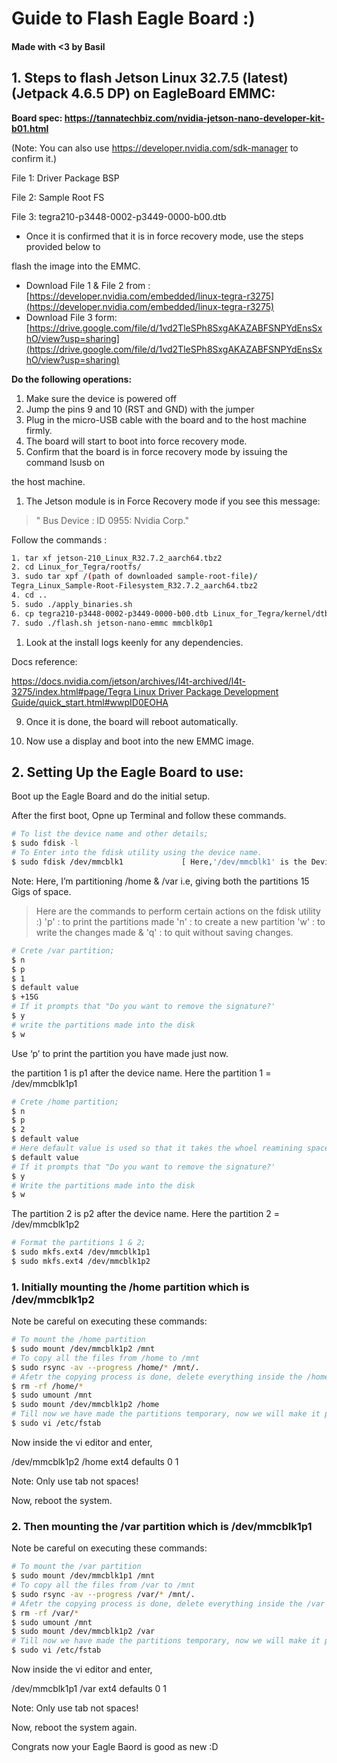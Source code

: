 # Guide to Flash Eagle Board :)
#### Made with <3 by Basil

## 1. Steps to flash Jetson Linux 32.7.5 (latest) (Jetpack 4.6.5 DP) on EagleBoard EMMC:

**Board spec: https://tannatechbiz.com/nvidia-jetson-nano-developer-kit-b01.html**

(Note: You can also use https://developer.nvidia.com/sdk-manager to confirm it.)

File 1: Driver Package BSP

File 2: Sample Root FS

File 3: tegra210-p3448-0002-p3449-0000-b00.dtb

- Once it is confirmed that it is in force recovery mode, use the steps provided below to

flash the image into the EMMC.

- Download File 1 & File 2 from : [https://developer.nvidia.com/embedded/linux-tegra-r3275](https://developer.nvidia.com/embedded/linux-tegra-r3275)
- Download File 3 form: [https://drive.google.com/file/d/1vd2TleSPh8SxgAKAZABFSNPYdEnsSxhO/view?usp=sharing](https://drive.google.com/file/d/1vd2TleSPh8SxgAKAZABFSNPYdEnsSxhO/view?usp=sharing)

**Do the following operations:**

1. Make sure the device is powered off
2. Jump the pins 9 and 10 (RST and GND) with the jumper
3. Plug in the micro-USB cable with the board and to the host machine firmly.
4. The board will start to boot into force recovery mode.
5. Confirm that the board is in force recovery mode by issuing the command lsusb on

the host machine.

1. The Jetson module is in Force Recovery mode if you see this message:

> " Bus <bbb> Device <ddd>: ID 0955: <nnnn> Nvidia Corp."
> 

Follow the commands :

```bash
1. tar xf jetson-210_Linux_R32.7.2_aarch64.tbz2
2. cd Linux_for_Tegra/rootfs/
3. sudo tar xpf /(path of downloaded sample-root-file)/
Tegra_Linux_Sample-Root-Filesystem_R32.7.2_aarch64.tbz2
4. cd ..
5. sudo ./apply_binaries.sh
6. cp tegra210-p3448-0002-p3449-0000-b00.dtb Linux_for_Tegra/kernel/dtb/
7. sudo ./flash.sh jetson-nano-emmc mmcblk0p1
```

1. Look at the install logs keenly for any dependencies.

Docs reference: 

[https://docs.nvidia.com/jetson/archives/l4t-archived/l4t-3275/index.html#page/Tegra Linux Driver Package Development Guide/quick_start.html#wwpID0EOHA](https://docs.nvidia.com/jetson/archives/l4t-archived/l4t-3275/index.html#page/Tegra%20Linux%20Driver%20Package%20Development%20Guide/quick_start.html#wwpID0EOHA)

9. Once it is done, the board will reboot automatically.

10. Now use a display and boot into the new EMMC image.

## 2. Setting Up the Eagle Board to use:

Boot up the Eagle Board and do the initial setup.

After the first boot, Opne up Terminal and follow these commands.

```bash
# To list the device name and other details;
$ sudo fdisk -l
# To Enter into the fdisk utility using the device name.
$ sudo fdisk /dev/mmcblk1             [ Here,'/dev/mmcblk1' is the Device name ]
```

Note: Here, I’m partitioning /home & /var i.e, giving both the partitions 15 Gigs of space.

> Here are the commands to perform certain actions on the fdisk utility :)
'p' : to print the partitions made
'n' : to create a new partition
'w' : to write the changes made &
'q' : to quit without saving changes.
> 

```bash
# Crete /var partition;
$ n
$ p
$ 1
$ default value
$ +15G
# If it prompts that "Do you want to remove the signature?' 
$ y
# write the partitions made into the disk
$ w
```

Use ‘p’ to print the partition you have made just now.

the partition 1 is  p1 after the device name. Here the partition 1 = /dev/mmcblk1p1

```bash
# Crete /home partition;
$ n
$ p
$ 2
$ default value
# Here default value is used so that it takes the whoel reamining space
$ default value        
# If it prompts that "Do you want to remove the signature?' 
$ y
# Write the partitions made into the disk
$ w
```

The partition 2 is p2 after the device name. Here the partition 2 = /dev/mmcblk1p2

```bash
# Format the partitions 1 & 2;
$ sudo mkfs.ext4 /dev/mmcblk1p1
$ sudo mkfs.ext4 /dev/mmcblk1p2
```

### 1. Initially mounting the /home partition which is /dev/mmcblk1p2

Note be careful on executing these commands:

```bash
# To mount the /home partition
$ sudo mount /dev/mmcblk1p2 /mnt
# To copy all the files from /home to /mnt
$ sudo rsync -av --progress /home/* /mnt/.
# Afetr the copying process is done, delete everything inside the /home dir.
$ rm -rf /home/*
$ sudo umount /mnt
$ sudo mount /dev/mmcblk1p2 /home
# Till now we have made the partitions temporary, now we will make it permanent.
$ sudo vi /etc/fstab 
```

Now inside the vi editor and enter,

/dev/mmcblk1p2           /home     ext4          defaults    0  1

Note: Only use tab not spaces!

Now, reboot the system.

### 2. Then mounting the /var partition which is /dev/mmcblk1p1

Note be careful on executing these commands:

```bash
# To mount the /var partition
$ sudo mount /dev/mmcblk1p1 /mnt
# To copy all the files from /var to /mnt
$ sudo rsync -av --progress /var/* /mnt/.
# Afetr the copying process is done, delete everything inside the /var dir.
$ rm -rf /var/*
$ sudo umount /mnt
$ sudo mount /dev/mmcblk1p2 /var
# Till now we have made the partitions temporary, now we will make it permanent.
$ sudo vi /etc/fstab 
```

Now inside the vi editor and enter,

/dev/mmcblk1p1           /var     ext4          defaults    0  1

Note: Only use tab not spaces!

Now, reboot the system again.

Congrats now your Eagle Baord is good as new :D
